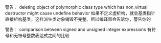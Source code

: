 警告： deleting object of polymorphic class type which has non_virtual destructor might cause undefine behavior
如果不定义虚析构，就会基类指针直接析构基类。这样派生类对象销毁不完整。所以编译器会告诉你，警告你的

警告： comparison between signed and unsigned integer expressions
有符号和无符号整数表达式之间的比较
